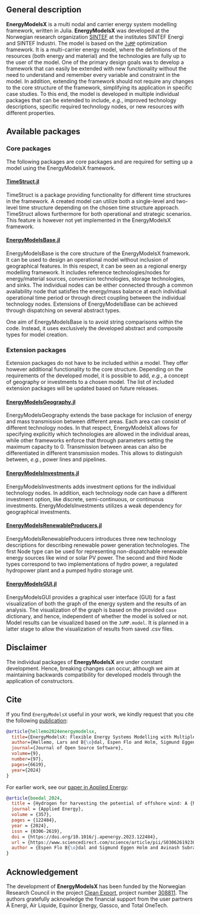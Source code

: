 ## General description

**EnergyModelsX** is a multi nodal and carrier energy system modelling framework, written in Julia.
**EnergyModelsX** was developed at the Norwegian research organization [SINTEF](www.sintef.no/en) at the institutes SINTEF Energi and SINTEF Industri.
The model is based on the [`JuMP`](https://jump.dev/JuMP.jl/stable/) optimization framework.
It is a multi-carrier energy model, where the definitions of the resources (both energy and material) and the technologies are fully up to the user of the model.
One of the primary design goals was to develop a framework that can easily be extended with new functionality without the need to understand and remember every variable and constraint in the model.
In addition, extending the framework should not require any changes to the core structure of the framework, simplifying its application in specific case studies.
To this end, the model is developed in multiple individual packages that can be extended to include, *e.g.*, improved technology descriptions, specific required technology nodes, or new resources with different properties.

## Available packages

### Core packages

The following packages are core packages and are required for setting up a model using the EnergyModelsX framework.

#### [TimeStruct.jl](https://sintefore.github.io/TimeStruct.jl/stable/)

TimeStruct is a package providing functionality for different time structures in the framework. A created model can utilize both a single-level and two-level time structure depending on the chosen time structure approach.
TimeStruct allows furthermore for both operational and strategic scenarios.
This feature is however not yet implemented in the EnergyModelsX framework.

#### [EnergyModelsBase.jl](https://github.com/EnergyModelsX/EnergyModelsBase.jl)

EnergyModelsBase is the core structure of the EnergyModelsX framework.
It can be used to design an operational model without inclusion of geographical features.
In this respect, it can be seen as a regional energy modelling framework.
It includes reference technologies/nodes for energy/material sources, conversion technologies, storage technologies, and sinks.
The individual nodes can be either connected through a common availability node that satisfies the energy/mass balance at each individual operational time period or through direct coupling between the individual technology nodes.
Extensions of EnergyModelsBase can be achieved through dispatching on several abstract types.

One aim of EnergyModelsBase is to avoid string comparisons within the code. Instead, it uses exclusively the developed abstract and composite types for model creation.

### Extension packages

Extension packages do not have to be included within a model.
They offer however additional functionality to the core structure.
Depending on the requirements of the developed model, it is possible to add, *e.g.*, a concept of geography or investments to a chosen model.
The list of included extension packages will be updated based on future releases.

#### [EnergyModelsGeography.jl](https://github.com/EnergyModelsX/EnergyModelsGeography.jl)

EnergyModelsGeography extends the base package for inclusion of energy and mass transmission between different areas.
Each area can consist of different technology nodes.
In that respect, EnergyModelsX allows for specifying explicitly which technologies are allowed in the individual areas, while other frameworks enforce that through parameters setting the maximum capacity to 0.
Transmission between areas can also be differentiated in different transmission modes.
This allows to distinguish between, *e.g.*, power lines and pipelines.

#### [EnergyModelsInvestments.jl](https://github.com/EnergyModelsX/EnergyModelsInvestments.jl)

EnergyModelsInvestments adds investment options for the individual technology nodes.
In addition, each technology node can have a different investment option, like discrete, semi-continuous, or continuous investments.
EnergyModelsInvestments utilizes a weak dependency for geographical investments.

#### [EnergyModelsRenewableProducers.jl](https://github.com/EnergyModelsX/EnergyModelsRenewableProducers.jl)

EnergyModelsRenewableProducers introduces three new technology descriptions for describing renewable power generation technologies.
The first Node type can be used for representing non-dispatchable renewable energy sources like wind or solar PV power.
The second and third Node types correspond to two implementations of hydro power, a regulated hydropower plant and a pumped hydro storage unit.

#### [EnergyModelsGUI.jl](https://github.com/EnergyModelsX/EnergyModelsGUI.jl)

EnergyModelsGUI provides a graphical user interface (GUI) for a fast visualization of both the graph of the energy system and the results of an analysis.
The visualization of the graph is based on the provided `case` dictionary, and hence, independent of whether the model is solved or not.
Model results can be visualized based on the `JuMP.model`.
It is planned in a latter stage to allow the visualization of results from saved .csv files.

## Disclaimer

The individual packages of **EnergyModelsX** are under constant development.
Hence, breaking changes can occur, although we aim at maintaining backwards compatibility for developed models through the application of constructors.

## Cite

If you find `EnergyModelsX` useful in your work, we kindly request that you cite the following [publication](https://doi.org/10.21105/joss.06619):

```bibtex
@article{hellemo2024energymodelsx,
  title={EnergyModelsX: Flexible Energy Systems Modelling with Multiple Dispatch},
  author={Hellemo, Lars and B{\o}dal, Espen Flo and Holm, Sigmund Eggen and Pinel, Dimitri and Straus, Julian},
  journal={Journal of Open Source Software},
  volume={9},
  number={97},
  pages={6619},
  year={2024}
}
```

For earlier work, see our [paper in Applied Energy](https://www.sciencedirect.com/science/article/pii/S0306261923018482):

```bibtex
@article{boedal_2024,
  title = {Hydrogen for harvesting the potential of offshore wind: A {N}orth {S}ea case study},
  journal = {Applied Energy},
  volume = {357},
  pages = {122484},
  year = {2024},
  issn = {0306-2619},
  doi = {https://doi.org/10.1016/j.apenergy.2023.122484},
  url = {https://www.sciencedirect.com/science/article/pii/S0306261923018482},
  author = {Espen Flo B{\o}dal and Sigmund Eggen Holm and Avinash Subramanian and Goran Durakovic and Dimitri Pinel and Lars Hellemo and Miguel Mu{\~n}oz Ortiz and Brage Rugstad Knudsen and Julian Straus}
}
```

## Acknowledgement

The development of **EnergyModelsX** has been funded by the Norwegian Research Council in the project [Clean Export](https://www.sintef.no/en/projects/2020/cleanexport/), project number [308811](https://prosjektbanken.forskningsradet.no/project/FORISS/308811).
The authors gratefully acknowledge the financial support from the user partners Å Energi, Air Liquide, Equinor Energy, Gassco, and Total OneTech.

